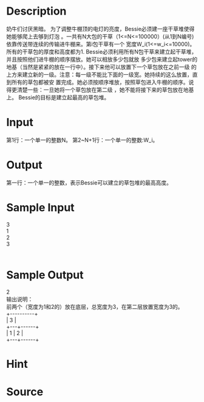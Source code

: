 
# Description

<div class="content"><p>奶牛们讨厌黑暗。 为了调整牛棚顶的电灯的亮度，Bessie必须建一座干草堆使得她能够爬上去够到灯泡 。一共有N大包的干草（1&lt;=N&lt;=100000）(从1到N编号)依靠传送带连续的传输进牛棚来。第i包干草有一个 宽度W_i(1&lt;=w_i&lt;=10000)。所有的干草包的厚度和高度都为1. Bessie必须利用所有N包干草来建立起干草堆，并且按照他们进牛棚的顺序摆放。她可以相放多少包就放 多少包来建立起tower的地基（当然是紧紧的放在一行中）。接下来他可以放置下一个草包放在之前一级 的上方来建立新的一级。注意：每一级不能比下面的一级宽。她持续的这么放置，直到所有的草包都被安 置完成。她必须按顺序堆放，按照草包进入牛棚的顺序。说得更清楚一些：一旦她将一个草包放在第二级 ，她不能将接下来的草包放在地基上。 Bessie的目标是建立起最高的草包堆。</p></div>

# Input

<div class="content"><p>第1行：一个单一的整数N。 第2~N+1行：一个单一的整数:W_i。</p></div>

# Output

<div class="content"><p>第一行：一个单一的整数，表示Bessie可以建立的草包堆的最高高度。</p></div>

# Sample Input

<div class="content"><span class="sampledata">3<br/>
1<br/>
2<br/>
3<br/>
<br/>
</span></div>

# Sample Output

<div class="content"><span class="sampledata">2<br/>
输出说明：<br/>
前两个（宽度为1和2的）放在底层，总宽度为3，在第二层放置宽度为3的。<br/>
           +----------+<br/>
           |    3     |<br/>
           +---+------+<br/>
           | 1 |   2  |<br/>
           +---+------+<br/>
</span></div>

# Hint

<div class="content"><p></p></div>

# Source

<div class="content"><p><a href="problemset.php?search=
"><br/>
</a></p></div>

